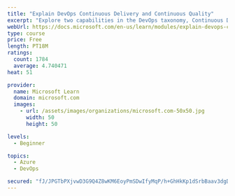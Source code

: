 ```yaml
---
title: "Explain DevOps Continuous Delivery and Continuous Quality"
excerpt: "Explore two capabilities in the DevOps taxonomy, Continuous Delivery and Continuous Quality."
webUrl: https://docs.microsoft.com/en-us/learn/modules/explain-devops-continous-delivery-quality/
type: course
price: Free
length: PT18M
ratings:
  count: 1784
  average: 4.740471
heat: 51

provider:
  name: Microsoft Learn
  domain: microsoft.com
  images:
    - url: /assets/images/organizations/microsoft.com-50x50.jpg
      width: 50
      height: 50

levels:
  - Beginner

topics:
  - Azure
  - DevOps

secured: "fJ/JPGTbPXjvwD3G9Q4Z8wKM6EoyPmSDwIfyMqP/h+GhHkKp1dSrbBaav3dgD/r4ObHl2OB59yD3ry4xJAEg8ZfObgpumdRIbSih9o82Hds0ah3pRJSRxa1gmnPNgAhGgP/B2D7eC6WGWYWw7kwvmlhqmoNQN/faXUcqGunMvmI+ctPIdgckCPJXLkUJxmG2HWBMzlE0xiztxgU5zei45oJNYw4n5ywPB/gdvWk9Db1hnxvbTJLQRsu44T9wR946LKxjLJf4hPO0pHUqv2xDKli0nMfaewWJpnPJPkdNuPv77YyijrcKDFXn/job9WeXWfKfHWRVX5GeqC4O7DJIbqbeMG0XoD2DbZ+anE5HyOU3kfYFGE4HuxjLufrmt0adQ8abMlOdGFw8hCiC9uVwa5EHH2fkL228sJo03cwJsYc=;QKClyyiEbcgFFIcynB5/Tg=="
---
```


